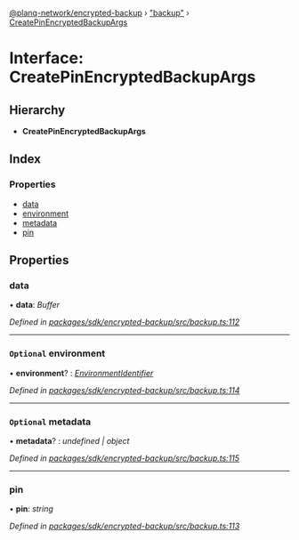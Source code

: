 [@planq-network/encrypted-backup](../README.md) › ["backup"](../modules/_backup_.md) › [CreatePinEncryptedBackupArgs](_backup_.createpinencryptedbackupargs.md)

# Interface: CreatePinEncryptedBackupArgs

## Hierarchy

* **CreatePinEncryptedBackupArgs**

## Index

### Properties

* [data](_backup_.createpinencryptedbackupargs.md#data)
* [environment](_backup_.createpinencryptedbackupargs.md#optional-environment)
* [metadata](_backup_.createpinencryptedbackupargs.md#optional-metadata)
* [pin](_backup_.createpinencryptedbackupargs.md#pin)

## Properties

###  data

• **data**: *Buffer*

*Defined in [packages/sdk/encrypted-backup/src/backup.ts:112](https://github.com/planq-network/planq-sdk/blob/master/packages/sdk/encrypted-backup/src/backup.ts#L112)*

___

### `Optional` environment

• **environment**? : *[EnvironmentIdentifier](../enums/_config_.environmentidentifier.md)*

*Defined in [packages/sdk/encrypted-backup/src/backup.ts:114](https://github.com/planq-network/planq-sdk/blob/master/packages/sdk/encrypted-backup/src/backup.ts#L114)*

___

### `Optional` metadata

• **metadata**? : *undefined | object*

*Defined in [packages/sdk/encrypted-backup/src/backup.ts:115](https://github.com/planq-network/planq-sdk/blob/master/packages/sdk/encrypted-backup/src/backup.ts#L115)*

___

###  pin

• **pin**: *string*

*Defined in [packages/sdk/encrypted-backup/src/backup.ts:113](https://github.com/planq-network/planq-sdk/blob/master/packages/sdk/encrypted-backup/src/backup.ts#L113)*
